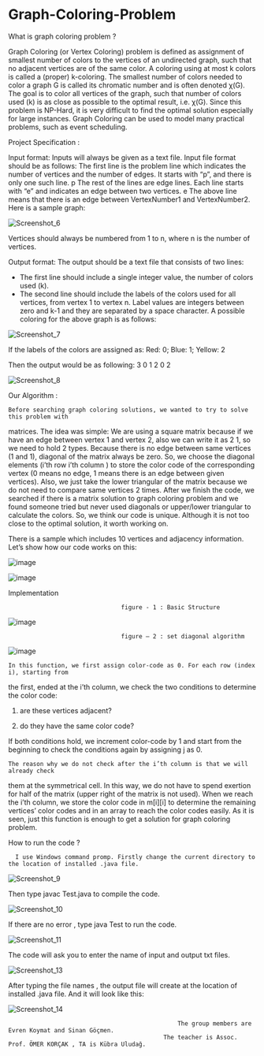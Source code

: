 # Graph-Coloring-Problem
What is graph coloring problem ?

Graph Coloring (or Vertex Coloring) problem is defined as assignment of smallest number
of colors to the vertices of an undirected graph, such that no adjacent vertices are of the same
color. A coloring using at most k colors is called a (proper) k-coloring. The smallest number
of colors needed to color a graph G is called its chromatic number and is often denoted χ(G).
The goal is to color all vertices of the graph, such that number of colors used (k) is as close as
possible to the optimal result, i.e. χ(G). Since this problem is NP-Hard, it is very difficult to
find the optimal solution especially for large instances.
Graph Coloring can be used to model many practical problems, such as event scheduling.

Project Specification : 

Input format: Inputs will always be given as a text file. Input file format should be as
follows:
The first line is the problem line which indicates the number of vertices and the number of
edges. It starts with “p”, and there is only one such line.
p <NumVertices> <NumEdges>
The rest of the lines are edge lines. Each line starts with “e” and indicates an edge between
two vertices.
e <VertexNumber1> <VertexNumber2>
The above line means that there is an edge between VertexNumber1 and VertexNumber2.
Here is a sample graph:
  


![Screenshot_6](https://user-images.githubusercontent.com/105942580/197558210-e10b1a80-3fb5-4a69-82a5-7b4ff6879dd7.png)
  


  Vertices should always be numbered from 1 to n, where n is the number of vertices.
  
  
  Output format: The output should be a text file that consists of two lines:
  - The first line should include a single integer value, the number of colors used (k).
  - The second line should include the labels of the colors used for all vertices, from
  vertex 1 to vertex n. Label values are integers between zero and k-1 and they are
  separated by a space character.
  A possible coloring for the above graph is as follows:

  
  ![Screenshot_7](https://user-images.githubusercontent.com/105942580/197559267-f39c939b-6b18-41ad-848f-b695480f18eb.png)

  
  If the labels of the colors are assigned as: Red: 0; Blue: 1; Yellow: 2
  
  Then the output would be as following:
  3
  0 1 2 0 2

  
  ![Screenshot_8](https://user-images.githubusercontent.com/105942580/197559907-ba2bf3e7-e022-46bf-bcab-0f4a4ebf1031.png)

  
Our Algorithm :
  
    Before searching graph coloring solutions, we wanted to try to solve this problem with
  matrices. The idea was simple: We are using a square matrix because if we have an edge
  between vertex 1 and vertex 2, also we can write it as 2 1, so we need to hold 2 types. Because
  there is no edge between same vertices (1 and 1), diagonal of the matrix always be zero. So, we
  choose the diagonal elements (i’th row i’th column ) to store the color code of the corresponding
  vertex (0 means no edge, 1 means there is an edge between given vertices). Also, we just take
  the lower triangular of the matrix because we do not need to compare same vertices 2 times.
  After we finish the code, we searched if there is a matrix solution to graph coloring problem
  and we found someone tried but never used diagonals or upper/lower triangular to calculate the
  colors. So, we think our code is unique. Although it is not too close to the optimal solution, it 
  worth working on.
  
  There is a sample which includes 10 vertices and adjacency information. Let’s show how our code works on this:
  
  ![image](https://user-images.githubusercontent.com/105942580/197561856-5c51fe25-395d-4c96-a524-482c319da77e.png)

  
  ![image](https://user-images.githubusercontent.com/105942580/197561861-2b786959-e618-45a9-b0fe-e789f2dcd9d6.png)
  

  Implementation
  
                                    figure - 1 : Basic Structure
  
  ![image](https://user-images.githubusercontent.com/105942580/197561927-2c4263b8-def0-48f5-8c8c-2610f893e94c.png)
  
  
                                    figure – 2 : set diagonal algorithm
  
  ![image](https://user-images.githubusercontent.com/105942580/197561975-a201af52-542b-47b1-9e86-74a05e68ad37.png)
  

  
    In this function, we first assign color-code as 0. For each row (index i), starting from 
  the first, ended at the i’th column, we check the two conditions to determine the color code: 
  
  1) are these vertices adjacent? 
  
  2) do they have the same color code?
  
  If both conditions hold, we increment color-code by 1 and start from the beginning to check the conditions again by assigning j as 0.
  
    The reason why we do not check after the i’th column is that we will already check 
  them at the symmetrical cell. In this way, we do not have to spend exertion for half of the 
  matrix (upper right of the matrix is not used).
  When we reach the i’th column, we store the color code in m[i][i] to determine the 
  remaining vertices’ color codes and in an array to reach the color codes easily.
  As it is seen, just this function is enough to get a solution for graph coloring problem.
  
  How to run the code ?
  
      I use Windows command promp. Firstly change the current directory to the location of installed .java file.
  
  
  ![Screenshot_9](https://user-images.githubusercontent.com/105942580/197566116-436690ed-d49b-4a63-8fe1-eedd07d46f42.png)
  
  
  Then type javac Test.java to compile the code.
  
  
  ![Screenshot_10](https://user-images.githubusercontent.com/105942580/197566298-563b0519-294c-4b16-8ea8-064ca1283e31.png)
  

  If there are no error , type java Test to run the code.
  
  
  ![Screenshot_11](https://user-images.githubusercontent.com/105942580/197566460-e7d928fc-624e-480c-9c53-72f64ddf64d5.png)

  
  The code will ask you to enter the name of input and output txt files.
  
  
  ![Screenshot_13](https://user-images.githubusercontent.com/105942580/197566708-c7d6effc-e35c-46a1-9495-fcf1a4c8ac5d.png)
  

  After typing the file names , the output file will create at the location of installed .java file. And it will look like this:
  
  
  ![Screenshot_14](https://user-images.githubusercontent.com/105942580/197566936-9604457f-f058-4108-a872-4fe81378d763.png)

 
  
  
                                                    The group members are Evren Koymat and Sinan Göçmen.
                                                The teacher is Assoc. Prof. ÖMER KORÇAK , TA is Kübra Uludağ.
